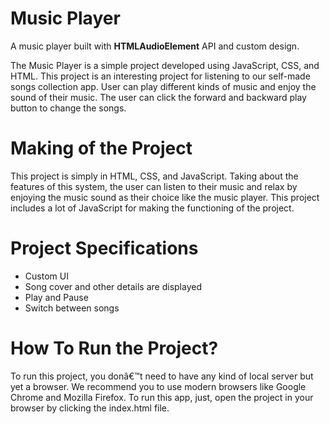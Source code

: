 # Music Player

A music player built with **HTMLAudioElement** API and custom design.

The Music Player is a simple project developed using JavaScript, CSS, and HTML. This project is an interesting project for listening to our self-made songs collection app. User can play different kinds of music and enjoy the sound of their music. The user can click the forward and backward play button to change the songs. 


# Making of the Project

This project is simply in HTML, CSS, and JavaScript. Taking about the features of this system, the user can listen to their music and relax by enjoying the music sound as their choice like the music player. This project includes a lot of JavaScript for making the functioning of the project.

# Project Specifications

+ Custom UI
+ Song cover and other details are displayed
+ Play and Pause
+ Switch between songs

# How To Run the Project?

To run this project, you donâ€™t need to have any kind of local server but yet a browser. We recommend you to use modern browsers like Google Chrome and Mozilla Firefox. To run this app, just, open the project in your browser by clicking the index.html file. 
